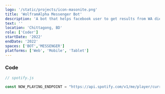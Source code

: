 ```yaml
---
logo: '/static/projects/icon-masonite.png'
title: 'WolframAlpha Messenger Bot'
description: 'A bot that helps facebook user to get results from WA dierectly on Messenger. Happy Solving'
text: ''
location: 'Chittagong, BD'
role: ['Coder']
startDate: '2022'
endDate: '2022'
spaces: ['BOT','MESSENGER']
platforms: ['Web', 'Mobile', 'Tablet']
---
```



### Code

```js
// spotify.js

const NOW_PLAYING_ENDPOINT = "https://api.spotify.com/v1/me/player/currently-playing";
```